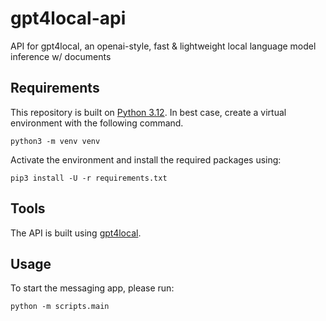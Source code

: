 # gpt4local-api

API for gpt4local, an openai-style, fast &amp; lightweight local language model inference w/ documents

## Requirements

This repository is built on [Python 3.12](https://docs.python.org/3.12/).
In best case, create a virtual environment with the following command.

```
python3 -m venv venv
```

Activate the environment and install the required packages using:

```
pip3 install -U -r requirements.txt
```

## Tools

The API is built using [gpt4local](https://github.com/xtekky/gpt4local).

## Usage

To start the messaging app, please run:

```
python -m scripts.main
```
